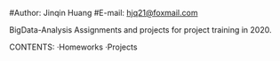 #Author: Jinqin Huang
#E-mail: hjq21@foxmail.com

BigData-Analysis
Assignments and projects for project training in 2020.

CONTENTS:
·Homeworks
·Projects

